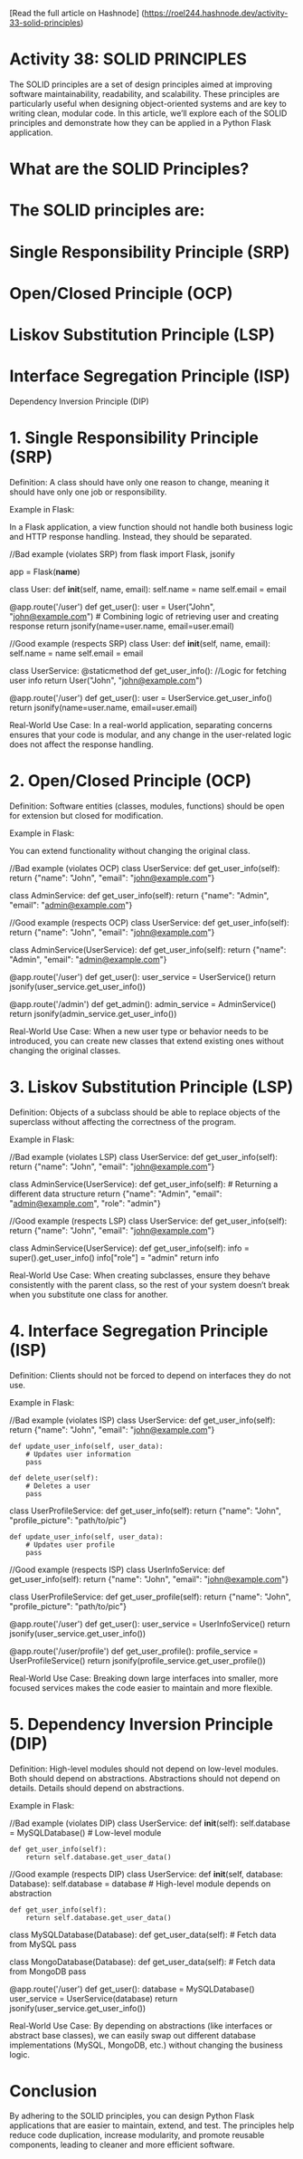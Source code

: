 [Read the full article on Hashnode] (https://roel244.hashnode.dev/activity-33-solid-principles)
# Activity 38: SOLID PRINCIPLES


The SOLID principles are a set of design principles aimed at improving software maintainability, readability, and scalability. These principles are particularly useful when designing object-oriented systems and are key to writing clean, modular code. In this article, we’ll explore each of the SOLID principles and demonstrate how they can be applied in a Python Flask application.

# What are the SOLID Principles?

# The SOLID principles are:

# Single Responsibility Principle (SRP)

# Open/Closed Principle (OCP)

# Liskov Substitution Principle (LSP)

# Interface Segregation Principle (ISP)

Dependency Inversion Principle (DIP)

# 1. Single Responsibility Principle (SRP)

Definition: A class should have only one reason to change, meaning it should have only one job or responsibility.

Example in Flask:

In a Flask application, a view function should not handle both business logic and HTTP response handling. Instead, they should be separated.

//Bad example (violates SRP)
from flask import Flask, jsonify

app = Flask(__name__)

class User:
    def __init__(self, name, email):
        self.name = name
        self.email = email

@app.route('/user')
def get_user():
    user = User("John", "john@example.com")
    # Combining logic of retrieving user and creating response
    return jsonify(name=user.name, email=user.email)

//Good example (respects SRP)
class User:
    def __init__(self, name, email):
        self.name = name
        self.email = email

class UserService:
    @staticmethod
    def get_user_info():
        //Logic for fetching user info
        return User("John", "john@example.com")

@app.route('/user')
def get_user():
    user = UserService.get_user_info()
    return jsonify(name=user.name, email=user.email)


Real-World Use Case: In a real-world application, separating concerns ensures that your code is modular, and any change in the user-related logic does not affect the response handling.

# 2. Open/Closed Principle (OCP)

Definition: Software entities (classes, modules, functions) should be open for extension but closed for modification.

Example in Flask:

You can extend functionality without changing the original class.

//Bad example (violates OCP)
class UserService:
    def get_user_info(self):
        return {"name": "John", "email": "john@example.com"}

class AdminService:
    def get_user_info(self):
        return {"name": "Admin", "email": "admin@example.com"}

//Good example (respects OCP)
class UserService:
    def get_user_info(self):
        return {"name": "John", "email": "john@example.com"}

class AdminService(UserService):
    def get_user_info(self):
        return {"name": "Admin", "email": "admin@example.com"}

@app.route('/user')
def get_user():
    user_service = UserService()
    return jsonify(user_service.get_user_info())

@app.route('/admin')
def get_admin():
    admin_service = AdminService()
    return jsonify(admin_service.get_user_info())


Real-World Use Case: When a new user type or behavior needs to be introduced, you can create new classes that extend existing ones without changing the original classes.

# 3. Liskov Substitution Principle (LSP)

Definition: Objects of a subclass should be able to replace objects of the superclass without affecting the correctness of the program.

Example in Flask:

//Bad example (violates LSP)
class UserService:
    def get_user_info(self):
        return {"name": "John", "email": "john@example.com"}

class AdminService(UserService):
    def get_user_info(self):
        # Returning a different data structure
        return {"name": "Admin", "email": "admin@example.com", "role": "admin"}

//Good example (respects LSP)
class UserService:
    def get_user_info(self):
        return {"name": "John", "email": "john@example.com"}

class AdminService(UserService):
    def get_user_info(self):
        info = super().get_user_info()
        info["role"] = "admin"
        return info


Real-World Use Case: When creating subclasses, ensure they behave consistently with the parent class, so the rest of your system doesn’t break when you substitute one class for another.

# 4. Interface Segregation Principle (ISP)

Definition: Clients should not be forced to depend on interfaces they do not use.

Example in Flask:

//Bad example (violates ISP)
class UserService:
    def get_user_info(self):
        return {"name": "John", "email": "john@example.com"}

    def update_user_info(self, user_data):
        # Updates user information
        pass

    def delete_user(self):
        # Deletes a user
        pass

class UserProfileService:
    def get_user_info(self):
        return {"name": "John", "profile_picture": "path/to/pic"}

    def update_user_info(self, user_data):
        # Updates user profile
        pass

//Good example (respects ISP)
class UserInfoService:
    def get_user_info(self):
        return {"name": "John", "email": "john@example.com"}

class UserProfileService:
    def get_user_profile(self):
        return {"name": "John", "profile_picture": "path/to/pic"}

@app.route('/user')
def get_user():
    user_service = UserInfoService()
    return jsonify(user_service.get_user_info())

@app.route('/user/profile')
def get_user_profile():
    profile_service = UserProfileService()
    return jsonify(profile_service.get_user_profile())


Real-World Use Case: Breaking down large interfaces into smaller, more focused services makes the code easier to maintain and more flexible.

# 5. Dependency Inversion Principle (DIP)

Definition: High-level modules should not depend on low-level modules. Both should depend on abstractions. Abstractions should not depend on details. Details should depend on abstractions.

Example in Flask:

//Bad example (violates DIP)
class UserService:
    def __init__(self):
        self.database = MySQLDatabase()  # Low-level module

    def get_user_info(self):
        return self.database.get_user_data()

//Good example (respects DIP)
class UserService:
    def __init__(self, database: Database):
        self.database = database  # High-level module depends on abstraction

    def get_user_info(self):
        return self.database.get_user_data()

class MySQLDatabase(Database):
    def get_user_data(self):
        # Fetch data from MySQL
        pass

class MongoDatabase(Database):
    def get_user_data(self):
        # Fetch data from MongoDB
        pass

@app.route('/user')
def get_user():
    database = MySQLDatabase()
    user_service = UserService(database)
    return jsonify(user_service.get_user_info())


Real-World Use Case: By depending on abstractions (like interfaces or abstract base classes), we can easily swap out different database implementations (MySQL, MongoDB, etc.) without changing the business logic.

# Conclusion

By adhering to the SOLID principles, you can design Python Flask applications that are easier to maintain, extend, and test. The principles help reduce code duplication, increase modularity, and promote reusable components, leading to cleaner and more efficient software.
